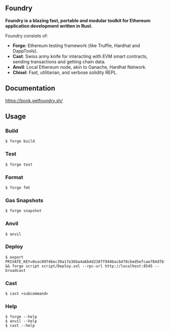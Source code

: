 ## Foundry

**Foundry is a blazing fast, portable and modular toolkit for Ethereum application development written in Rust.**

Foundry consists of:

- **Forge**: Ethereum testing framework (like Truffle, Hardhat and DappTools).
- **Cast**: Swiss army knife for interacting with EVM smart contracts, sending transactions and getting chain data.
- **Anvil**: Local Ethereum node, akin to Ganache, Hardhat Network.
- **Chisel**: Fast, utilitarian, and verbose solidity REPL.

## Documentation

https://book.getfoundry.sh/

## Usage

### Build

```shell
$ forge build
```

### Test

```shell
$ forge test
```

### Format

```shell
$ forge fmt
```

### Gas Snapshots

```shell
$ forge snapshot
```

### Anvil

```shell
$ anvil
```

### Deploy

```shell
$ export PRIVATE_KEY=0xac0974bec39a17e36ba4a6b4d238ff944bacb478cbed5efcae784d7bf4f2ff80 && forge script script/Deploy.sol --rpc-url http://localhost:8545 --broadcast
```

### Cast

```shell
$ cast <subcommand>
```

### Help

```shell
$ forge --help
$ anvil --help
$ cast --help
```

